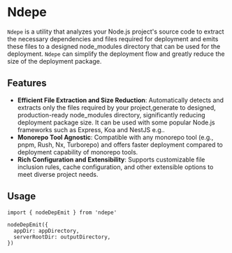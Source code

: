 # Ndepe

`Ndepe` is a utility that analyzes your Node.js project's source code to extract the necessary dependencies and files required for deployment and emits these files to a designed node_modules directory that can be used for the deployment. `Ndepe` can simplify the deployment flow and greatly reduce the size of the deployment package.


## Features

- **Efficient File Extraction and Size Reduction**: Automatically detects and extracts only the files required by your project,generate to designed, production-ready node_modules directory, significantly reducing deployment package size. It can be used with some popular Node.js frameworks such as Express, Koa and NestJS e.g..
- **Monorepo Tool Agnostic**: Compatible with any monorepo tool (e.g., pnpm, Rush, Nx, Turborepo) and offers faster deployment compared to deployment capability of monorepo tools.
- **Rich Configuration and Extensibility**: Supports customizable file inclusion rules, cache configuration, and other extensible options to meet diverse project needs.

## Usage

```
import { nodeDepEmit } from 'ndepe'

nodeDepEmit({
  appDir: appDirectory,
  serverRootDir: outputDirectory,
})

```

